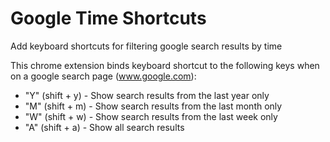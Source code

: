 # Google Time Shortcuts
Add keyboard shortcuts for filtering google search results by time

This chrome extension binds keyboard shortcut to the following keys when on a google search page (www.google.com):
  - "Y" (shift + y) - Show search results from the last year only
  - "M" (shift + m) - Show search results from the last month only
  - "W" (shift + w) - Show search results from the last week only
  - "A" (shift + a) - Show all search results
